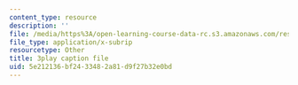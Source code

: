 ```yaml
---
content_type: resource
description: ''
file: /media/https%3A/open-learning-course-data-rc.s3.amazonaws.com/res-5-0001-digital-lab-techniques-manual-spring-2007/5e212136bf2433482a81d9f27b32e0bd_7LBGQHjgHEw.srt
file_type: application/x-subrip
resourcetype: Other
title: 3play caption file
uid: 5e212136-bf24-3348-2a81-d9f27b32e0bd
---
```

